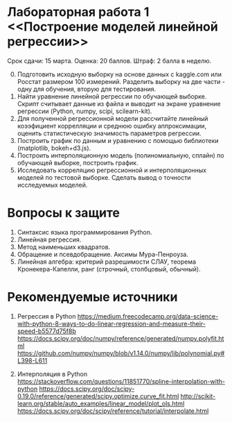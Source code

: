 # Лабораторная работа 1 <<Построение моделей линейной регрессии>> 

Срок сдачи: 15 марта.
Оценка: 20 баллов.
Штраф: 2 балла в неделю.

0. Подготовить исходную выборку на основе данных с kaggle.com или Росстат размером 100 измерений. Разделить выборку на две части - одну для обучения, вторую для тестирования.
1. Найти уравнение линейной регрессии по обучающей выборке. Скрипт считывает данные из файла и выводит на экране уравнение регрессии (Python, numpy, scipi, scilearn-kit).
2. Для полученной регрессионной модели рассчитайте линейный коээфициент коррелляции и среднюю ошибку аппроксимации, оценить статистическую значимость параметров регрессии.
3. Построить график по данным и уравнению с помощью библиотеки (matplotlib, bokeh+d3.js).
4. Построить интерполяционную модель (полиномиальную, сплайн) по обучающей выборке, построить график.
5. Исследовать корреляцию регрессионной и интерполяционных моделей по тестовой выборке.
Сделать вывод о точности исследуемых моделей.

# Вопросы к защите
1. Синтаксис языка программирования Python.
2. Линейная регрессия.
3. Метод наименьших квадратов.
4. Обращение и псевдобращение. Аксимы Мура-Пенроуза.
5. Линейная алгебра: критерий разрешимости СЛАУ, теорема Кронекера-Капелли, ранг (строчный, столбцовый, обычный).


# Рекомендуемые источники

1. Регрессия в Python
https://medium.freecodecamp.org/data-science-with-python-8-ways-to-do-linear-regression-and-measure-their-speed-b5577d75f8b
https://docs.scipy.org/doc/numpy/reference/generated/numpy.polyfit.html
https://github.com/numpy/numpy/blob/v1.14.0/numpy/lib/polynomial.py#L398-L611

2. Интерполяция в Python
https://stackoverflow.com/questions/11851770/spline-interpolation-with-python
https://docs.scipy.org/doc/scipy-0.19.0/reference/generated/scipy.optimize.curve_fit.html
http://scikit-learn.org/stable/auto_examples/linear_model/plot_ols.html
https://docs.scipy.org/doc/scipy/reference/tutorial/interpolate.html

